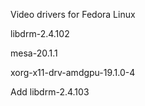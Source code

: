 Video drivers for Fedora Linux 

libdrm-2.4.102

mesa-20.1.1

xorg-x11-drv-amdgpu-19.1.0-4

Add libdrm-2.4.103
